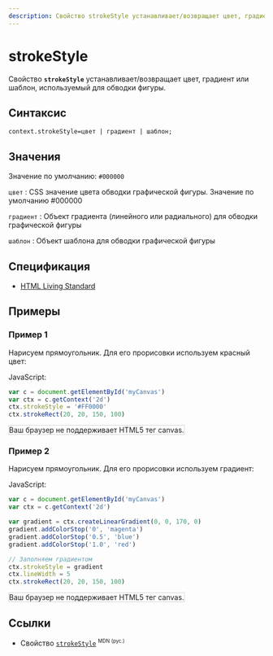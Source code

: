 ```yaml
---
description: Свойство strokeStyle устанавливает/возвращает цвет, градиент или шаблон, используемый для обводки фигуры
---
```


# strokeStyle

Свойство **`strokeStyle`** устанавливает/возвращает цвет, градиент или шаблон, используемый для обводки фигуры.

## Синтаксис

```
context.strokeStyle=цвет | градиент | шаблон;
```

## Значения

Значение по умолчанию: `#000000`

`цвет`
: CSS значение цвета обводки графической фигуры. Значение по умолчанию #000000

`градиент`
: Объект градиента (линейного или радиального) для обводки графической фигуры

`шаблон`
: Объект шаблона для обводки графической фигуры

## Спецификация

- [HTML Living Standard](https://html.spec.whatwg.org/multipage/canvas.html#dom-context-2d-strokestyle)

## Примеры

### Пример 1

Нарисуем прямоугольник. Для его прорисовки используем красный цвет:

JavaScript:

```js
var c = document.getElementById('myCanvas')
var ctx = c.getContext('2d')
ctx.strokeStyle = '#FF0000'
ctx.strokeRect(20, 20, 150, 100)
```

<canvas id="myCanvas" width="300" height="150" style="border:1px solid #d3d3d3;background:#ffffff;">
Ваш браузер не поддерживает HTML5 тег canvas.
</canvas>
<script>
var c=document.getElementById("myCanvas");
var canvOK=1;
try {c.getContext("2d");}
catch (er) {canvOK=0;}
if (canvOK==1)
{
var ctx=c.getContext("2d");
ctx.strokeStyle="#FF0000";
ctx.strokeRect(20,20,150,100);
}
</script>

### Пример 2

Нарисуем прямоугольник. Для его прорисовки используем градиент:

JavaScript:

```js
var c = document.getElementById('myCanvas')
var ctx = c.getContext('2d')

var gradient = ctx.createLinearGradient(0, 0, 170, 0)
gradient.addColorStop('0', 'magenta')
gradient.addColorStop('0.5', 'blue')
gradient.addColorStop('1.0', 'red')

// Заполняем градиентом
ctx.strokeStyle = gradient
ctx.lineWidth = 5
ctx.strokeRect(20, 20, 150, 100)
```

<canvas id="myCanvas2" width="300" height="150" style="border:1px solid #d3d3d3;background:#ffffff;">
Ваш браузер не поддерживает HTML5 тег canvas.
</canvas>
<script>
var c=document.getElementById("myCanvas2");
var canvOK=1;
try {c.getContext("2d");}
catch (er) {canvOK=0;}
if (canvOK==1)
{
var ctx=c.getContext("2d");
var gradient=ctx.createLinearGradient(0,0,170,0);
gradient.addColorStop("0","magenta");
gradient.addColorStop("0.5","blue");
gradient.addColorStop("1.0","red");
// Fill with gradient
ctx.lineWidth=5;
ctx.strokeStyle=gradient;
ctx.strokeRect(20,20,150,100);
}
</script>

## Ссылки

- Свойство [`strokeStyle`](https://developer.mozilla.org/en-US/docs/Web/API/CanvasRenderingContext2D/strokeStyle) <sup><small>MDN (рус.)</small></sup>
